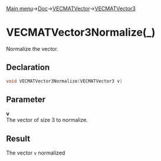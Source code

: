 [Main menu](../../../../Readme.md)->[Doc](../../../VECMATKit.md)->[VECMATVector](../../VECMATVector.md)->[VECMATVector3](../../VECMATVector3.md)

# VECMATVector3Normalize(\_)
Normalize the vector.

## **Declaration**
```C
void VECMATVector3Normalize(VECMATVector3 v)
```


## **Parameter**
**v**\
The vector of size 3 to normalize.

## **Result**
The vector `v` normalized
